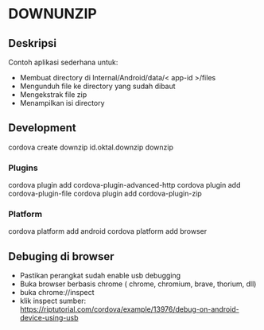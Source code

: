 # DOWNUNZIP

## Deskripsi
Contoh aplikasi sederhana untuk:
- Membuat directory di Internal/Android/data/< app-id >/files
- Mengunduh file ke directory yang sudah dibaut
- Mengekstrak file zip
- Menampilkan isi directory

## Development

cordova create downzip id.oktal.downzip downzip
### Plugins
cordova plugin add cordova-plugin-advanced-http
cordova plugin add cordova-plugin-file
cordova plugin add cordova-plugin-zip
### Platform
cordova platform add android
cordova platform add browser

## Debuging di browser
- Pastikan perangkat sudah enable usb debugging
- Buka browser berbasis chrome ( chrome, chromium, brave, thorium, dll)
- buka chrome://inspect
- klik inspect
sumber: https://riptutorial.com/cordova/example/13976/debug-on-android-device-using-usb